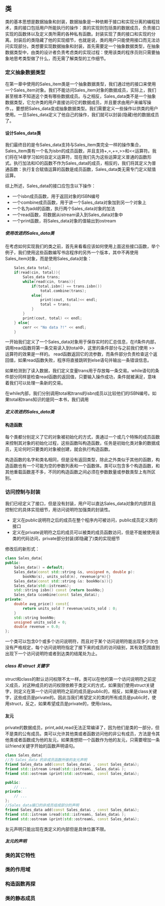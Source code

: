 ## 类

类的基本思想是数据抽象和封装，数据抽象是一种依赖于接口和实现分离的编程技术，类的接口包括用户所能执行的操作：类的实现则包括类的数据成员，负责接口实现的函数体以及定义类所需的各种私有函数。封装实现了类的接口和实现的分离。封装后的类隐藏了他的实现细节，也就是说，类的用户只能使用接口而无法访问实现部分。类想要实现数据抽象和封装，首先需要定一个抽象数据类型，在抽象数据类型中，由类的设计者负责考虑类的实现过程：使用该类的程序员则只需要抽象地思考类型做了什么，而无需了解类型的工作细节。

### 定义抽象数据类型

在第一章中使用的Sales_item类是一个抽象数据类型，我们通过他的接口来使用一个Sales_item对象。我们不能访问Sales_item对象的数据成员，实际上，我们甚至根本不知道这个类有哪些数据成员。与之相反，Sales_data类不是一个抽象数据类型，它允许类的用户直接访问它的数据成员，并且要求由用户来编写操作，。要想把Sales_data变成抽象数据类型。我们需要定义一些操作以供类的用户使用。一旦Sales_data定义了他自己的操作，我们就可以封装(隐藏)他的数据成员了。

#### 设计Sales_data类

我们最终目的是令Sales_data支持与Sales_item类完全一样的操作集合，Sales_item类有一个名为isbn的成员函数，并且支持+,=,+=,>>和<<运算符。我们将在14章学习如何自定义运算符，现在我们先为这些运算定义普通的函数形式。执行加法和IO的函数不作为Sales_data的成员，相反的，我们将其定义为普通函数：执行复合赋值运算的函数是成员函数，Sales_data类无需专门定义赋值运算。

综上所述，Sales_data的接口应包含以下操作：

+ 一个isbn成员函数，用于返回对象的ISBN编号
+ 一个combine成员函数，用于讲一个Sales_data对象加到另一个对象上
+ 一个名为add的函数，执行两个Sales_data对象的加法
+ 一个read函数，将数据从istream读入到Sales_data对象中
+ 一个print函数，将Sales_data对象的值输出到ostream

##### 使用改进的Sales_data类

在考虑如何实现我们的类之前，首先来看看应该如何使用上面这些接口函数，举个例子，我们使用这些函数编写书店程序的另外一个版本，其中不再使用Sales_item对象，而是使用Sales_data对象：

```C++
    Sales_data total;
    if(read(cin, total)){
        Sales_data trans;
        while(read(cin, trans)){
            if(total.isbn() == trans.isbn())
                total.combine(trans);
            else{
                print(cout, total)<< endl;
                total = trans;
            }
        }
        print(cout, total) << endl;
    } else{
        cerr << "No data ?!" << endl;
    }
```

一开始我们定义了一个Sales_data对象用于保存实时的汇总信息，在if条件内部，调用read函数将第一条交易读入到total中，这里的条件部分与之前我们使用 >> 运算符的效果是一样的。 read函数返回它的流参数，而条件部分负责检查这个返回值，如果read函数失败，程序将直接跳转到else语句并输出一条错误信息。

如果检测到了读入数据，我们定义变量trans用于存放每一条交易。while语句的条件部分同样是检查read函数的返回值，只要输入操作成功，条件就被满足，意味着我们可以处理一条新的交易。

在while内部，我们分别调用total和trans的isbn成员以比较他们的ISBN编号。如果total和trans知识的是同一本书，我们调用

##### 定义改进的Sales_data类

#####

#### 构造函数

每个类都分别定义了它的对象被初始化的方式，类通过一个或几个特殊的成员函数来控制其对象的初始化过程，这些函数叫构造函数，任务是初始化类对象的数据成员，无论何时只要类的对象被创建，就会执行构造函数。

构造函数的名字和类名相同，但是没有返回类型，除此之外类似于其他的函数，构造函数也有一个可能为空的参数列表和一个函数体。类可以包含多个构造函数，和其他重载函数差不多，不同的构造函数之间必须在参数数量或参数类型上有所区别。

### 访问控制与封装

我们已经定义了接口，但是没有封装，用户可以直达Sales_data对象的内部并且控制它的具体实现细节，用访问说明符加强类的封装性。

+ 定义在public说明符之后的成员在整个程序内可被访问，public成员定义类的接口
+ 定义在private说明符之后的成员可以被类的成员函数访问，但是不能被使用该类的代码访问，private部分封装(即隐藏了)类的实现细节

修改后的新形式：

```C++
class Sales_data{
public:
    Sales_data() = default;
    Sales_data(const std::string &s, unsigned n, double p):
        bookNo(s), units_sold(n), revenue(p*n){}
    Sales_data(const std::string &s: bookNo(s)){}
    Sales_data(std::istream&);
    std::string isbn() const {return bookNo;}
    Sales_data &combine(const Sales_data&);
private:
    double avg_price() const{
        return units_sold ? revenue/units_sold : 0;
    }
    std::string bookNo;
    unsigned units_sold = 0;
    double revenue = 0.0;
};
```

一个类可以包含0个或多个访问说明符，而且对于某个访问说明符能出现多少次也没有严格规定，每个访问说明符指定了接下来的成员的访问级别，其有效范围直到出现下一个访问说明符或者到达类的结尾处为止。

##### class 和 struct 关键字

struct和class的默认访问权限不太一样。类可以在他的第一个访问说明符之前定义成员，对这种成员的访问权限依赖于类定义的方式，如果我们使用struct关键字，则定义在第一个访问说明符之前的成员是public的，相反，如果是class关键字，这些成员是private的。因此当我们希望定义的类的所有成员是public时，使用struct，反之，如果希望成员是private的，使用class。

#### 友元

private的数据成员，print,add,read无法正常编译了，因为他们是类的一部分，但不是类的公有成员。类可以允许其他类或者函数访问他的非公有成员，方法是令其他类或者函数成为他的友元，如果类想把一个函数作为他的友元，只需要增加一条以friend关键字开始的函数声明语句。

```C++
class Sales_data{
//为 Sales_data 的非成员函数所做的友元声明
friend Sales_data add(const Sales_data& , const Sales_data&);
friend std::istream &read(std::istream&, Sales_data& );
friend std::ostream &print(std::ostream&, const Sales_data&);

public:
    // ...
private:
    // ...
};
//Sales_data接口的非成员组成部分的声明
friend Sales_data add(const Sales_data& , const Sales_data&);
friend std::istream &read(std::istream&, Sales_data& );
friend std::ostream &print(std::ostream&, const Sales_data&);
```

友元声明只能出现在类定义的内部但是具体位置不限。

##### 友元的声明

### 类的其它特性

### 类的作用域

### 构造函数再探

### 类的静态成员